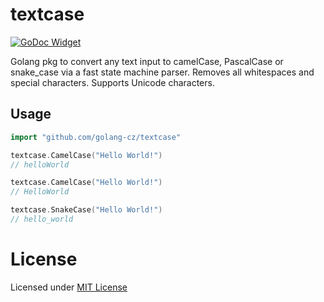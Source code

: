 # textcase

[![GoDoc Widget]][GoDoc]

Golang pkg to convert any text input to camelCase, PascalCase or snake_case via a fast state machine parser. Removes all whitespaces and special characters. Supports Unicode characters.

## Usage
```go
import "github.com/golang-cz/textcase"
```

```go
textcase.CamelCase("Hello World!")
// helloWorld
```

```go
textcase.CamelCase("Hello World!")
// HelloWorld
```

```go
textcase.SnakeCase("Hello World!")
// hello_world
```

# License
Licensed under [MIT License](./LICENSE)

[GoDoc]: https://godoc.org/github.com/golang-cz/textcase
[GoDoc Widget]: https://godoc.org/github.com/golang-cz/textcase?status.svg
